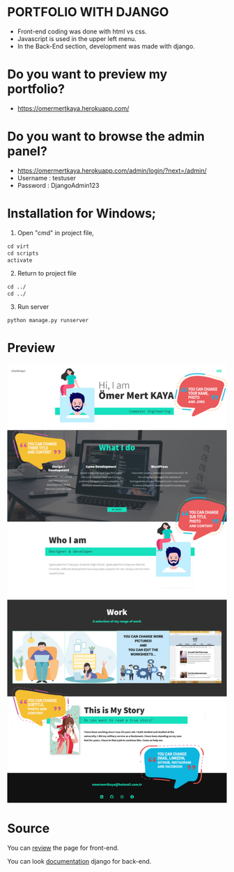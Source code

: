 # PORTFOLIO WITH DJANGO

- Front-end coding was done with html vs css.
- Javascript is used in the upper left menu.
- In the Back-End section, development was made with django.

# Do you want to preview my portfolio?

- https://omermertkaya.herokuapp.com/

# Do you want to browse the admin panel?

- https://omermertkaya.herokuapp.com/admin/login/?next=/admin/
- Username : testuser
- Password : DjangoAdmin123


# Installation for Windows;


1) Open "cmd" in project file,

```
cd virt
cd scripts
activate
```

2) Return to project file

```
cd ../
cd ../
```

3) Run server
```
python manage.py runserver
```



# Preview

![Screenshot](screenshot1.png)


# Source


You can [review](https://www.youtube.com/watch?v=_xkSvufmjEs&ab_channel=freeCodeCamp.org) the page for front-end.

You can look [documentation](https://docs.djangoproject.com/en/3.1/) django for back-end.



